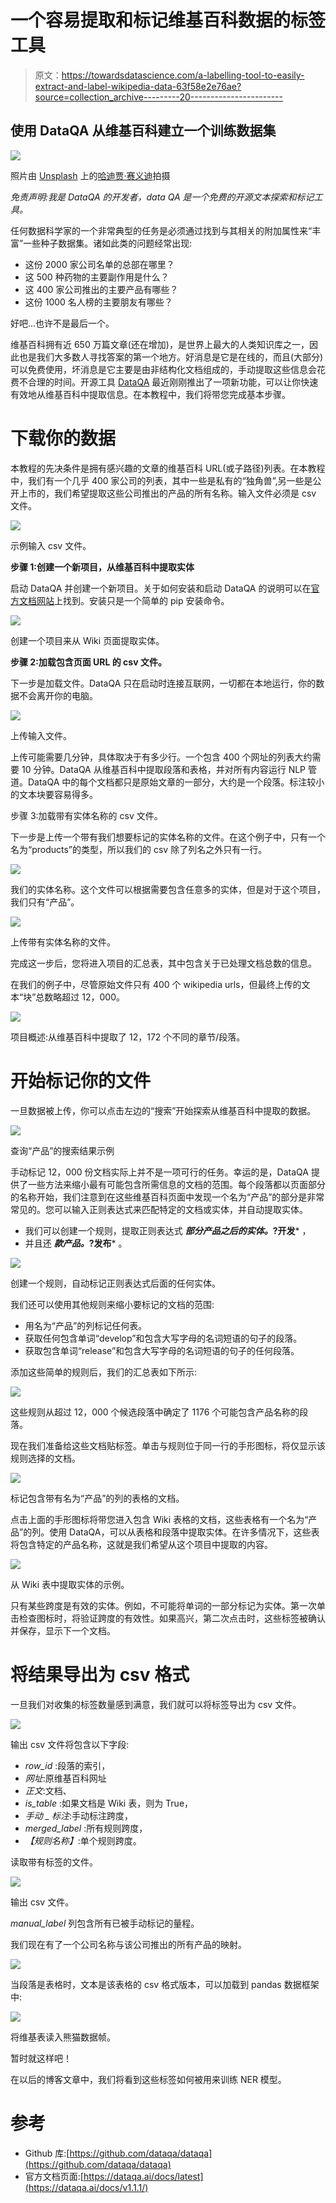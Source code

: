 # 一个容易提取和标记维基百科数据的标签工具

> 原文：<https://towardsdatascience.com/a-labelling-tool-to-easily-extract-and-label-wikipedia-data-63f58e2e76ae?source=collection_archive---------20----------------------->

## 使用 DataQA 从维基百科建立一个训练数据集

![](img/89d05cb9f4b1c4623ec94591ec3642c6.png)

照片由 [Unsplash](https://unsplash.com?utm_source=medium&utm_medium=referral) 上的[哈迪贾·赛义迪](https://unsplash.com/@hadijasaidi?utm_source=medium&utm_medium=referral)拍摄

*免责声明:我是 DataQA 的开发者，data QA 是一个免费的开源文本探索和标记工具。*

任何数据科学家的一个非常典型的任务是必须通过找到与其相关的附加属性来“丰富”一些种子数据集。诸如此类的问题经常出现:

*   这份 2000 家公司名单的总部在哪里？
*   这 500 种药物的主要副作用是什么？
*   这 400 家公司推出的主要产品有哪些？
*   这份 1000 名人榜的主要朋友有哪些？

好吧…也许不是最后一个。

维基百科拥有近 650 万篇文章(还在增加)，是世界上最大的人类知识库之一，因此也是我们大多数人寻找答案的第一个地方。好消息是它是在线的，而且(大部分)可以免费使用，坏消息是它主要是由非结构化文档组成的，手动提取这些信息会花费不合理的时间。开源工具 [DataQA](https://github.com/dataqa/dataqa) 最近刚刚推出了一项新功能，可以让你快速有效地从维基百科中提取信息。在本教程中，我们将带您完成基本步骤。

# 下载你的数据

本教程的先决条件是拥有感兴趣的文章的维基百科 URL(或子路径)列表。在本教程中，我们有一个几乎 400 家公司的列表，其中一些是私有的“独角兽”,另一些是公开上市的，我们希望提取这些公司推出的产品的所有名称。输入文件必须是 csv 文件。

![](img/65caa24136b6857d964716c259faca23.png)

示例输入 csv 文件。

**步骤 1:创建一个新项目，从维基百科中提取实体**

启动 DataQA 并创建一个新项目。关于如何安装和启动 DataQA 的说明可以在[官方文档网站](https://dataqa.ai/docs/latest/)上找到。安装只是一个简单的 pip 安装命令。

![](img/9f978f9057d7deb7bfdd098986c43ffc.png)

创建一个项目来从 Wiki 页面提取实体。

**步骤 2:加载包含页面 URL 的 csv 文件。**

下一步是加载文件。DataQA 只在启动时连接互联网，一切都在本地运行，你的数据不会离开你的电脑。

![](img/4ac358a5bf606ff80b5546959b8d589c.png)

上传输入文件。

上传可能需要几分钟，具体取决于有多少行。一个包含 400 个网址的列表大约需要 10 分钟。DataQA 从维基百科中提取段落和表格，并对所有内容运行 NLP 管道。DataQA 中的每个文档都只是原始文章的一部分，大约是一个段落。标注较小的文本块要容易得多。

步骤 3:加载带有实体名称的 csv 文件。

下一步是上传一个带有我们想要标记的实体名称的文件。在这个例子中，只有一个名为“products”的类型，所以我们的 csv 除了列名之外只有一行。

![](img/6f1ce47f55b87417b57e64773e6b9726.png)

我们的实体名称。这个文件可以根据需要包含任意多的实体，但是对于这个项目，我们只有“产品”。

![](img/74448e2f1f153127db715c2a51beeca8.png)

上传带有实体名称的文件。

完成这一步后，您将进入项目的汇总表，其中包含关于已处理文档总数的信息。

在我们的例子中，尽管原始文件只有 400 个 wikipedia urls，但最终上传的文本“块”总数略超过 12，000。

![](img/36de842f2372085a437ca810ccc624fa.png)

项目概述:从维基百科中提取了 12，172 个不同的章节/段落。

# 开始标记你的文件

一旦数据被上传，你可以点击左边的“搜索”开始探索从维基百科中提取的数据。

![](img/d0b2d22106f29bac814f62f7b2e4688e.png)

查询“产品”的搜索结果示例

手动标记 12，000 份文档实际上并不是一项可行的任务。幸运的是，DataQA 提供了一些方法来缩小最有可能包含所需信息的文档的范围。每个段落都以页面部分的名称开始，我们注意到在这些维基百科页面中发现一个名为“产品”的部分是非常常见的。您可以输入正则表达式来匹配特定的文档或实体，并自动提取实体。

*   我们可以创建一个规则，提取正则表达式 ***部分产品之后的实体。*?开发*** ，
*   并且还 ***款产品。*?发布*** 。

![](img/5a8644bb92f19d5c23f06d78f1b6320c.png)

创建一个规则，自动标记正则表达式后面的任何实体。

我们还可以使用其他规则来缩小要标记的文档的范围:

*   用名为“产品”的列标记任何表。
*   获取任何包含单词“develop”和包含大写字母的名词短语的句子的段落。
*   获取包含单词“release”和包含大写字母的名词短语的句子的任何段落。

添加这些简单的规则后，我们的汇总表如下所示:

![](img/f8ce518af7c73506e40630c729bf5d7b.png)

这些规则从超过 12，000 个候选段落中确定了 1176 个可能包含产品名称的段落。

现在我们准备给这些文档贴标签。单击与规则位于同一行的手形图标，将仅显示该规则选择的文档。

![](img/d11b0c12f74816c01bf2b42e4ce4dbdf.png)

标记包含带有名为“产品”的列的表格的文档。

点击上面的手形图标将带您进入包含 Wiki 表格的文档，这些表格有一个名为“产品”的列。使用 DataQA，可以从表格和段落中提取实体。在许多情况下，这些表将包含特定的产品名称，这就是我们希望从这个项目中提取的内容。

![](img/46b768b4e2157bc7f35206790cc7facf.png)

从 Wiki 表中提取实体的示例。

只有某些跨度是有效的实体。例如，不可能将单词的一部分标记为实体。第一次单击检查图标时，将验证跨度的有效性。如果高兴，第二次点击时，这些标签被确认并保存，显示下一个文档。

# 将结果导出为 csv 格式

一旦我们对收集的标签数量感到满意，我们就可以将标签导出为 csv 文件。

![](img/cf918a07f6da87feb87db8b1ddc9c03e.png)

输出 csv 文件将包含以下字段:

*   *row_id* :段落的索引，
*   *网址*:原维基百科网址
*   *正文*:文档、
*   *is_table* :如果文档是 Wiki 表，则为 True，
*   *手动 _ 标注*:手动标注跨度，
*   *merged_label* :所有规则跨度，
*   *【规则名称】*:单个规则跨度。

读取带有标签的文件。

![](img/185ba8e11259988a3493590f43e041b6.png)

输出 csv 文件。

*manual_label* 列包含所有已被手动标记的量程。

我们现在有了一个公司名称与该公司推出的所有产品的映射。

![](img/ff16174a10dbf9daad7807bbbe671686.png)

当段落是表格时，文本是该表格的 csv 格式版本，可以加载到 pandas 数据框架中:

![](img/27c7150ea9e0d2f1433f9280919aeffd.png)

将维基表读入熊猫数据帧。

暂时就这样吧！

在以后的博客文章中，我们将看到这些标签如何被用来训练 NER 模型。

# 参考

*   Github 库:[https://github.com/dataqa/dataqa](https://github.com/dataqa/dataqa)
*   官方文档页面:[https://dataqa.ai/docs/latest](https://dataqa.ai/docs/v1.1.1/)